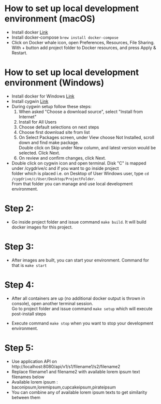 # How to set up local development environment (macOS) #  
  
- Install docker [Link](https://docs.docker.com/docker-for-mac/install/)  
- Install docker-compose ```brew install docker-compose```  
- Click on Docker whale icon, open Preferences, Resources, File Sharing. With + button add project folder to Docker resources, and press Apply & Restart.  
  
# How to set up local development environment (Windows) #  
- Install docker for Windows [Link]([https://hub.docker.com/editions/community/docker-ce-desktop-windows/])  
- Install cygwin [Link](https://cygwin.com/setup-x86_64.exe)  
- During cygwin setup follow these steps:  
  1. When asked "Choose a download source", select "Install from Internet"  
  2. Install for All Users  
  3. Choose default selections on next steps  
  4. Choose first download site from list  
  5. On Select Packages screen, under View choose Not Installed, scroll down and find make package.   
    Double click on Skip under New column, and latest version would be selected. Click Next.  
  6. On review and confirm changes, click Next.  
- Double click on cygwin icon and open terminal. Disk "C" is mapped under /cygdrive/c and if you want to go inside project   
folder which is placed i.e. on Desktop of User Windows user, type `cd /cygdrive/c/User/Desktop/ProjectFolder`.  
From that folder you can manage and use local development environment.

# Step 2: 

- Go inside project folder and issue command ```make build```. It will build docker images for this project.

# Step 3:
- After images are built, you can start your environment. Command for that is
 ```make start```

# Step 4:
- After all containers are up (no additional docker output is thrown in console), open another terminal session.   
    Go to project folder and issue command ```make setup``` which will execute   
    post-install steps

- Execute command ```make stop``` when you want to stop your development environment.

# Step 5:
- Use application API on http://localhost:8080/api/v1/s1/filename1/s2/filename2
- Replace filename1 and filename2 with available lorem ipsum text filenames below
- Available lorem ipsum : baconipsum,loremipsum,cupcakeipsum,pirateipsum
- You can combine any of available lorem ipsum texts to get similarity between them